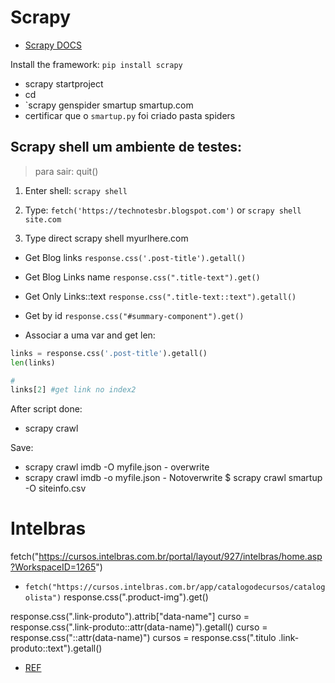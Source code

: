 # Scrapy

- [Scrapy DOCS](https://docs.scrapy.org/en/latest/topics/selectors.html)

Install the framework: `pip install scrapy`


- scrapy startproject <projectname/>
- cd <projectname>
- `scrapy genspider smartup smartup.com
- certificar que o  `smartup.py` foi criado pasta spiders

## Scrapy shell um ambiente de testes: 

> para sair: quit()

1. Enter shell: `scrapy shell`
2. Type: `fetch('https://technotesbr.blogspot.com')` or `scrapy shell site.com`

1. Type direct scrapy shell myurlhere.com


- Get Blog links `response.css('.post-title').getall()`
- Get Blog Links name `response.css(".title-text").get()`
- Get Only Links::text `response.css(".title-text::text").getall()`
- Get by id `response.css("#summary-component").get()`

- Associar a uma var and get len:

```python
links = response.css('.post-title').getall() 
len(links)

# 
links[2] #get link no index2
```

After script done:

- scrapy crawl <project>

Save:

- scrapy crawl imdb -O myfile.json - overwrite
- scrapy crawl imdb -o myfile.json - Notoverwrite
$ scrapy crawl smartup -O siteinfo.csv



# Intelbras

fetch("https://cursos.intelbras.com.br/portal/layout/927/intelbras/home.asp?WorkspaceID=1265")

- `fetch("https://cursos.intelbras.com.br/app/catalogodecursos/catalogolista")`
response.css(".product-img").get()

response.css(".link-produto").attrib["data-name"]
curso = response.css(".link-produto::attr(data-name)").getall()
curso = response.css("::attr(data-name)")
cursos = response.css(".titulo .link-produto::text").getall()


- [REF](https://www.youtube.com/watch?v=QdLgNr1mKQU)